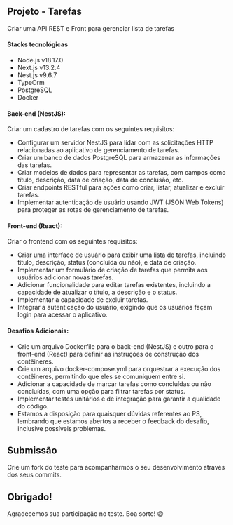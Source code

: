 ## Projeto - Tarefas

Criar uma API REST e Front para gerenciar lista de tarefas

#### Stacks tecnológicas

- Node.js v18.17.0
- Next.js v13.2.4
- Nest.js v9.6.7
- TypeOrm
- PostgreSQL
- Docker

#### Back-end (NestJS):

Criar um cadastro de tarefas com os seguintes requisitos:

- Configurar um servidor NestJS para lidar com as solicitações HTTP relacionadas ao aplicativo de gerenciamento de tarefas.
- Criar um banco de dados PostgreSQL para armazenar as informações das tarefas.
- Criar modelos de dados para representar as tarefas, com campos como título, descrição, data de criação, data de conclusão, etc.
- Criar endpoints RESTful para ações como criar, listar, atualizar e excluir tarefas.
- Implementar autenticação de usuário usando JWT (JSON Web Tokens) para proteger as rotas de gerenciamento de tarefas.

#### Front-end (React):

Criar o frontend com os seguintes requisitos:

- Criar uma interface de usuário para exibir uma lista de tarefas, incluindo título, descrição, status (concluída ou não), e data de criação.
- Implementar um formulário de criação de tarefas que permita aos usuários adicionar novas tarefas.
- Adicionar funcionalidade para editar tarefas existentes, incluindo a capacidade de atualizar o título, a descrição e o status.
- Implementar a capacidade de excluir tarefas.
- Integrar a autenticação do usuário, exigindo que os usuários façam login para acessar o aplicativo.

#### Desafios Adicionais:

- Crie um arquivo Dockerfile para o back-end (NestJS) e outro para o front-end (React) para definir as instruções de construção dos contêineres.
- Crie um arquivo docker-compose.yml para orquestrar a execução dos contêineres, permitindo que eles se comuniquem entre si.
- Adicionar a capacidade de marcar tarefas como concluídas ou não concluídas, com uma opção para filtrar tarefas por status.
- Implementar testes unitários e de integração para garantir a qualidade do código.
- Estamos a disposição para quaisquer dúvidas referentes ao PS, lembrando que estamos abertos a receber o feedback do desafio, inclusive possíveis problemas.

## Submissão

Crie um fork do teste para acompanharmos o seu desenvolvimento através dos seus commits.

## Obrigado!

Agradecemos sua participação no teste. Boa sorte! 😄
